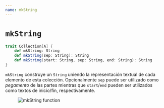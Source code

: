 ```yaml
---
name: mkString
---
```


# `mkString`

~~~ scala
trait Collection[A] {
    def mkString: String
    def mkString(sep: String): String
    def mkString(start: String, sep: String, end: String): String
}
~~~

`mkString` construye un `String` uniendo la representación textual de cada elemento de esta colección.
Opcionalmente `sep` puede ser utilizado como _pegamento_ de las partes mientras que `start`/`end` pueden ser utilizados como textos de inicio/fin, respectivamente.

<figure class="diagram">
  <img src="../images/mkString.svg" alt="mkString function">
  <!-- <figcaption class="diagram-desc"></figcaption> -->
</figure>
